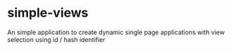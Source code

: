 # simple-views
An simple application to create dynamic single page applications with view selection using id / hash identifier
